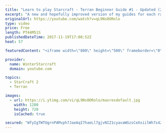 ```yaml
---
title: "Learn to play Starcraft - Terran Beginner Guide #1 - Updated (2017 LOTV)"
excerpt: "A new and hopefully improved version of my guides for each race where I go over as many basics as possible while doing it live :)  I strongly believe that a super structured guide style is not very helpful compared to watching/playing the game actively.  Feedback is greatly appreciated. -- Watch live"
originalUrl: https://youtube.com/watch?v=qL9Ns0ORolo
type: video
price: Free
length: PT44M51S
publishedDateTime: 2017-11-19T17:08:52Z
heat: 57

featuredContent: "<iframe width=\"800\" height=\"500\" frameborder=\"0\" src=\"https://www.youtube.com/embed/qL9Ns0ORolo\" allow=\"accelerometer; autoplay; encrypted-media; gyroscope; picture-in-picture\" allowfullscreen></iframe>"

provider:
  name: WinterStarcraft
  domain: youtube.com

topics:
  - StarCraft 2
  - Terran

images:
  - url: https://i.ytimg.com/vi/qL9Ns0ORolo/maxresdefault.jpg
    width: 1280
    height: 720
    isCached: true

secured: "WfyIgTWTUgrnPAMvph7JaeAqI7haeLl7gjvNIZ1cyavaWGzsCeXxiilWh7s4ZVuYA6KymX2FMUidcdq+k87hkLPCmbhI1NssgCQL6PMRlbsGGPRS9ync1cl6ioUjpfNTC2eXtJyAcRkpNI3eWlVUmYWL8SzyLRBuf1mKG9U2WQATalS73wnGpTWPvycCZDeqWZdyEb9x6G/TTnh4NgvAxTcgwwGjwLKL4j3QaTuacc083uWqRxgSoPe6X+9x7vALG9JW2BwK4kuPhFsxi/hYi8gStMuhfaczcWfAvDhEViZevyQ/yw9sBhkR7UjvD0Zyg0TUzLtApUtsUJsAoQJM5MIKzHw46h/+SPm32FtAP9ewdiQackAzz5yYw24BWD/LHcR//j23gdyO9WgcjKJLmGNq653dw+WSrDTDB1dQD65tixT/dAZvDVPowRLG0HEi;NRl+5vJqTcf82N0pBfWjkg=="
---
```



